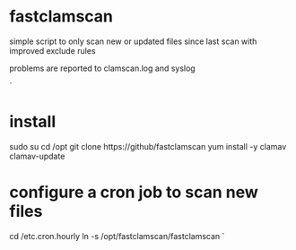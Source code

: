 # fastclamscan
simple script to only scan new or updated files since last scan with improved exclude rules

problems are reported to clamscan.log and syslog

`
# install
sudo su
cd /opt
git clone https://github/fastclamscan
yum install -y clamav clamav-update

# configure a cron job to scan new files
cd /etc.cron.hourly
ln -s /opt/fastclamscan/fastclamscan
`
